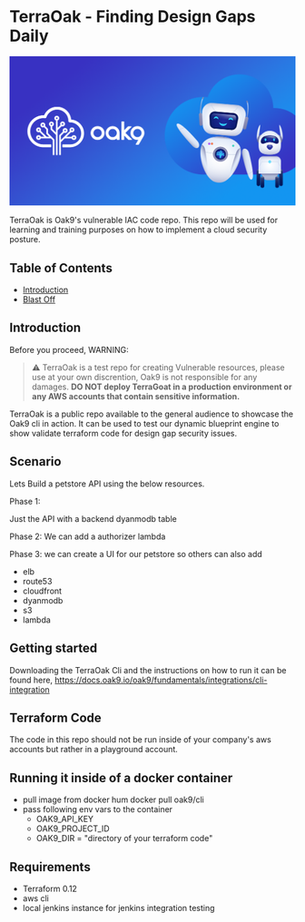 # TerraOak - Finding Design Gaps Daily
![TerraOak](oak9-logo.png)

TerraOak is Oak9's vulnerable IAC code repo.   This repo will be used for learning and training purposes on how to implement a cloud security posture. 

## Table of Contents

* [Introduction](#introduction)
* [Blast Off](#getting-started)


## Introduction 

Before you proceed, WARNING:
> :warning: TerraOak is a test repo for creating Vulnerable resources, please use at your own discrention, Oak9 is not responsible for any damages. **DO NOT deploy TerraGoat in a production environment or any AWS accounts that contain sensitive information.**

TerraOak is a public repo available to the general audience to showcase the Oak9 cli in action.  It can be used to test our dynamic blueprint engine to show validate terraform code for design gap security issues.

## Scenario

Lets Build a petstore API using the below resources. 

Phase 1: 

Just the API with a backend dyanmodb table 

Phase 2: We can add a authorizer lambda 

Phase 3: we can create a UI for our petstore so others can also add 


* elb
* route53 
* cloudfront
* dyanmodb
* s3 
* lambda 

## Getting started

Downloading the TerraOak Cli and the instructions on how to run it can be found here, https://docs.oak9.io/oak9/fundamentals/integrations/cli-integration

## Terraform Code 

The code in this repo should not be run inside of your company's aws accounts but rather in a playground account.   

## Running it inside of a docker container

* pull image from docker hum docker pull oak9/cli
* pass following env vars to the container 
    * OAK9_API_KEY
    * OAK9_PROJECT_ID
    * OAK9_DIR = "directory of your terraform code"

## Requirements

* Terraform 0.12
* aws cli
* local jenkins instance for jenkins integration testing 